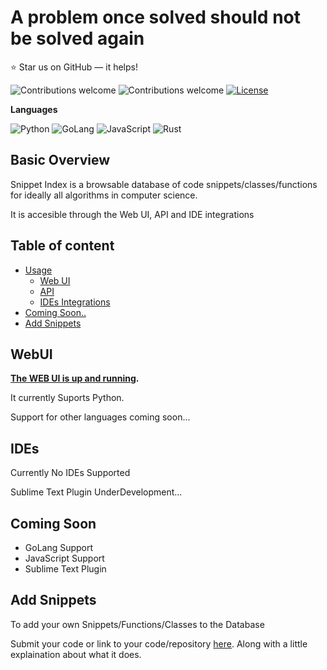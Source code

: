 A problem once solved should not be solved again
======================
:star: Star us on GitHub — it helps!

![Contributions welcome](https://img.shields.io/badge/Version-1.0-grey.svg)
![Contributions welcome](https://img.shields.io/badge/contributions-welcome-orange.svg)
[![License](https://img.shields.io/badge/license-MIT-blue.svg)](https://opensource.org/licenses/MIT)

**Languages**

![Python](https://img.shields.io/badge/Python-Supported-brightgreen.svg)
![GoLang](https://img.shields.io/badge/GoLang-UnderConstruction-yellow.svg)
![JavaScript](https://img.shields.io/badge/JavaScript-UnderConstruction-yellow.svg)
![Rust](https://img.shields.io/badge/Rust-ComingSoon...-orange.svg)

## Basic Overview

Snippet Index is a browsable database of code snippets/classes/functions for ideally all algorithms in computer science. 

It is accesible through the Web UI, API and IDE integrations


## Table of content

- [Usage]()
    - [Web UI](#webui)
    - [API](/API_DOCS.md)
    - [IDEs Integrations](#ides)
- [Coming Soon..](#coming-soon)
- [Add Snippets](#add-snippets)


## WebUI
**[The WEB UI is up and running](https://snip-index.herokuapp.com/).**

It currently Suports Python. 

Support for other languages coming soon...

## IDEs
Currently No IDEs Supported

Sublime Text Plugin UnderDevelopment...

## Coming Soon
- GoLang Support
- JavaScript Support
- Sublime Text Plugin

## Add Snippets

To add your own Snippets/Functions/Classes to the Database

Submit your code or link to your code/repository [here](https://github.com/omkarjc27/Snippet-Index/issues). Along with a little explaination about what it does. 
